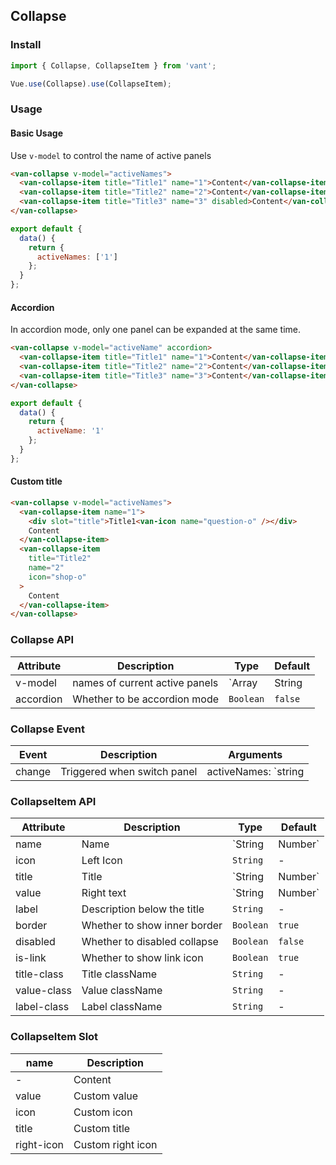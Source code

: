 ## Collapse

### Install
``` javascript
import { Collapse, CollapseItem } from 'vant';

Vue.use(Collapse).use(CollapseItem);
```

### Usage

#### Basic Usage
Use `v-model` to control the name of active panels

```html
<van-collapse v-model="activeNames">
  <van-collapse-item title="Title1" name="1">Content</van-collapse-item>
  <van-collapse-item title="Title2" name="2">Content</van-collapse-item>
  <van-collapse-item title="Title3" name="3" disabled>Content</van-collapse-item>
</van-collapse>
```

``` javascript
export default {
  data() {
    return {
      activeNames: ['1']
    };
  }
};
```

#### Accordion
In accordion mode, only one panel can be expanded at the same time.

```html
<van-collapse v-model="activeName" accordion>
  <van-collapse-item title="Title1" name="1">Content</van-collapse-item>
  <van-collapse-item title="Title2" name="2">Content</van-collapse-item>
  <van-collapse-item title="Title3" name="3">Content</van-collapse-item>
</van-collapse>
```

``` javascript
export default {
  data() {
    return {
      activeName: '1'
    };
  }
};
```

#### Custom title

```html
<van-collapse v-model="activeNames">
  <van-collapse-item name="1">
    <div slot="title">Title1<van-icon name="question-o" /></div>
    Content
  </van-collapse-item>
  <van-collapse-item
    title="Title2"
    name="2"
    icon="shop-o"
  >
    Content
  </van-collapse-item>
</van-collapse>
```



### Collapse API

| Attribute | Description | Type | Default |
|------|------|------|------|
| v-model | names of current active panels | `Array | String | Number` | - |
| accordion | Whether to be accordion mode | `Boolean` | `false` |

### Collapse Event

| Event | Description | Arguments |
|------|------|------|
| change | Triggered when switch panel | activeNames: `string | array` |

### CollapseItem API

| Attribute | Description | Type | Default |
|------|------|------|------|
| name | Name | `String | Number` | `index` |
| icon | Left Icon | `String` | - |
| title | Title | `String | Number` | - |
| value | Right text | `String | Number` | - |
| label | Description below the title | `String` | - |
| border | Whether to show inner border | `Boolean` | `true` |
| disabled | Whether to disabled collapse | `Boolean` | `false` |
| is-link | Whether to show link icon | `Boolean` | `true` |
| title-class | Title className | `String` | - |
| value-class | Value className | `String` | - |
| label-class | Label className | `String` | - |

### CollapseItem Slot

| name | Description |
|------|------|
| - | Content |
| value | Custom value |
| icon | Custom icon |
| title | Custom title |
| right-icon | Custom right icon |
